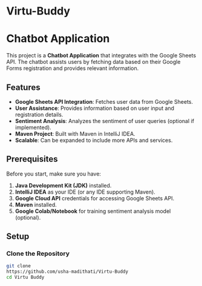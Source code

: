 # Virtu-Buddy
# Chatbot Application

This project is a **Chatbot Application** that integrates with the Google Sheets API. The chatbot assists users by fetching data based on their Google Forms registration and provides relevant information.

## Features

- **Google Sheets API Integration**: Fetches user data from Google Sheets.
- **User Assistance**: Provides information based on user input and registration details.
- **Sentiment Analysis**: Analyzes the sentiment of user queries (optional if implemented).
- **Maven Project**: Built with Maven in IntelliJ IDEA.
- **Scalable**: Can be expanded to include more APIs and services.

## Prerequisites

Before you start, make sure you have:

1. **Java Development Kit (JDK)** installed.
2. **IntelliJ IDEA** as your IDE (or any IDE supporting Maven).
3. **Google Cloud API** credentials for accessing Google Sheets API.
4. **Maven** installed.
5. **Google Colab/Notebook** for training sentiment analysis model (optional).

## Setup

### Clone the Repository

```bash
git clone 
https://github.com/usha-madithati/Virtu-Buddy
cd Virtu Buddy




